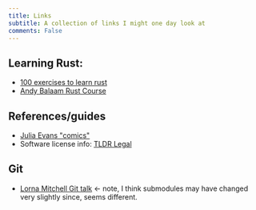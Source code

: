 ```yaml
---
title: Links
subtitle: A collection of links I might one day look at
comments: False
---
```


## Learning Rust:
* [100 exercises to learn rust](https://github.com/mainmatter/100-exercises-to-learn-rust)
* [Andy Balaam Rust Course](https://video.infosec.exchange/a/andybalaam/videos?search=rust%20101&c=true&s=3)


## References/guides
* [Julia Evans "comics"](https://wizardzines.com/comics/)
* Software license info: [TLDR Legal](https://www.tldrlegal.com/)

## Git
* [Lorna Mitchell Git talk](https://www.youtube.com/watch?v=duqBHik7nRo) <- note, I think submodules may have changed very slightly since, seems different.
